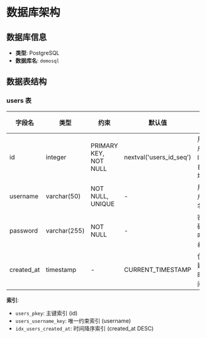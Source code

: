 # 数据库架构

## 数据库信息
- **类型**: PostgreSQL
- **数据库名**: `demosql`

## 数据表结构

### users 表

| 字段名 | 类型 | 约束 | 默认值 | 说明 |
|--------|------|------|--------|------|
| id | integer | PRIMARY KEY, NOT NULL | nextval('users_id_seq') | 用户ID，自增 |
| username | varchar(50) | NOT NULL, UNIQUE | - | 用户名 |
| password | varchar(255) | NOT NULL | - | 密码哈希 |
| created_at | timestamp | - | CURRENT_TIMESTAMP | 创建时间 |

**索引**:
- `users_pkey`: 主键索引 (id)
- `users_username_key`: 唯一约束索引 (username)
- `idx_users_created_at`: 时间降序索引 (created_at DESC)